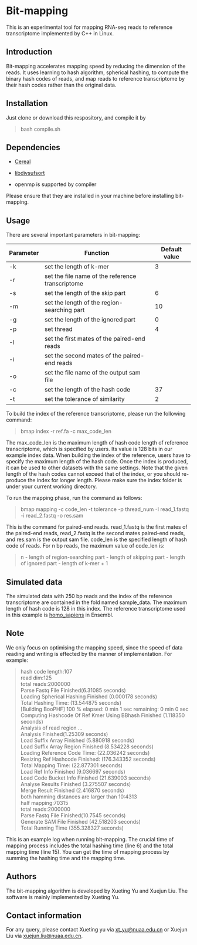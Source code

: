 # Bit-mapping
This is an experimental tool for mapping RNA-seq reads to reference transcriptome implemented by C++ in Linux.

## Introduction

Bit-mapping accelerates mapping speed by reducing the dimension of the reads. It uses learning to hash algorithm, spherical hashing, to compute the binary hash codes of reads, and map reads to reference transcriptome by their hash codes rather than the original data.

## Installation

Just clone or download this respository, and compile it by

> bash compile.sh

## Dependencies

- [Cereal](https://github.com/USCiLab/cereal) 

- [libdivsufsort](https://github.com/y-256/libdivsufsort)

- openmp is supported by compiler

Please ensure that they are installed in your machine before installing bit-mapping.

## Usage

There are several important parameters in bit-mapping:

|Parameter|Function|Default value|
|---|---|---|
|-k|set the length of k-mer|3|
|-r|set the file name of the reference transcriptome | |
|-s|set the length of the skip part|6|
|-m|set the length of the region-searching part|10|
|-g|set the length of the ignored part|0|
|-p|set thread|4|
|-I|set the first mates of the paired-end reads| |
|-i|set the second mates of the paired-end reads| |
|-o|set the file name of the output sam file| |
|-c|set the length of the hash code|37|
|-t|set the tolerance of similarity|2|


To build the index of the reference transcriptome, please run the following command:
> bmap index -r ref.fa -c max_code_len

The max_code_len is the maximum length of hash code length of reference transcriptome, which is specified by users. Its value is 128 bits in our example index data. When building the index of the reference, users have to specify the maximum length of the hash code. Once the index is produced, it can be used to other datasets with the same settings. Note that the given length of the hash codes cannot exceed that of the index, or you should re-produce the index for longer length. Please make sure the index folder is under your current working directory.

To run the mapping phase, run the command as follows:

>bmap mapping -c code_len -t tolerance -p thread_num -I read_1.fastq -i read_2.fastq -o res.sam

This is the command for paired-end reads. read_1.fastq is the first mates of the paired-end reads, read_2.fastq is the second mates paired-end reads, and res.sam is the output sam file. code_len is the specified length of hash code of reads. For n bp reads, the maximum value of code_len is:

> n - length of region-searching part - length of skipping part - length of ignored part - length of k-mer + 1

## Simulated data

The simulated data with 250 bp reads and the index of the reference transcriptome are contained in the fold named sample_data. The maximum length of hash code is 128 in this index.
The reference transcriptome used in this example is [homo_sapiens](ftp://ftp.ensembl.org/pub/release-97/fasta/homo_sapiens/cdna/Homo_sapiens.GRCh38.cdna.all.fa.gz) in Ensembl.


## Note

We only focus on optimising the mapping speed, since the speed of data reading and writing is effected by the manner of implementation. For example:

> hash code length:107  
  read dim:125  
  total reads:2000000  
  Parse Fastq File Finished(6.31085 seconds)  
  Loading Spherical Hashing Finished (0.000178 seconds)  
  Total Hashing Time: (13.544875 seconds)  
 [Building BooPHF]  100  %   elapsed:   0 min 1  sec   remaining:   0 min 0  sec  
  Computing Hashcode Of Ref Kmer Using BBhash Finished (1.118350 seconds)  
  Analysis of read region ...  
  Analysis Finished(1.25309 seconds)  
  Load Suffix Array Finished (5.880918 seconds)  
  Load Suffix Array Region Finished (8.534228 seconds)  
  Loading Reference Code Time: (22.036242 seconds)  
  Resizing Ref Hashcode Finished: (176.343352 seconds)  
  Total Mapping Time: (22.877301 seconds)  
  Load Ref Info Finished (9.036697 seconds)  
  Load Code Bucket Info Finished (21.639003 seconds)  
  Analyse Results Finished (3.275507 seconds)  
  Merge Result Finished (2.416870 seconds)  
  both  hamming distances are larger than 10:4313  
  half mapping:70315  
  total reads:2000000  
  Parse Fastq File Finished(10.7545 seconds)  
  Generate SAM File Finished (42.518203 seconds)  
  Total Running Time (355.328327 seconds)  

This is an example log when running bit-mapping. The crucial time of mapping process includes the total hashing time (line 6) and the total mapping time (line 15). You can get the time of mapping process by summing the hashing time and the mapping time.

## Authors

The bit-mapping algorithm is developed by Xueting Yu and Xuejun Liu. The software is mainly implemented by Xueting Yu.

## Contact information

For any query, please contact Xueting yu via xt_yu@nuaa.edu.cn or Xuejun Liu via xuejun.liu@nuaa.edu.cn.